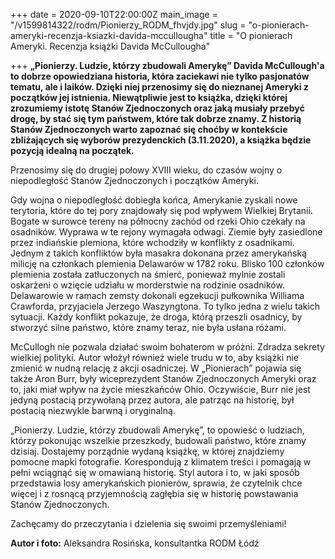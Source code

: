 +++
date = 2020-09-10T22:00:00Z
main_image = "/v1599814322/rodm/Pionierzy_RODM_fhvjdy.jpg"
slug = "o-pionierach-ameryki-recenzja-ksiazki-davida-mccullougha"
title = "O pionierach Ameryki. Recenzja książki Davida McCullougha"

+++
**„Pionierzy. Ludzie, którzy zbudowali Amerykę” Davida McCullough'a to dobrze opowiedziana historia, która zaciekawi nie tylko pasjonatów tematu, ale i laików. Dzięki niej przenosimy się do nieznanej Ameryki z początków jej istnienia. Niewątpliwie jest to książka, dzięki której zrozumiemy istotę Stanów Zjednoczonych oraz jaką musiały przebyć drogę, by stać się tym państwem, które tak dobrze znamy. Z historią Stanów Zjednoczonych warto zapoznać się choćby w kontekście zbliżających się wyborów prezydenckich (3.11.2020), a książka będzie pozycją idealną na początek.**

Przenosimy się do drugiej połowy XVIII wieku, do czasów wojny o niepodległość Stanów Zjednoczonych i początków Ameryki.

Gdy wojna o niepodległość dobiegła końca, Amerykanie zyskali nowe terytoria, które do tej pory znajdowały się pod wpływem Wielkiej Brytanii. Bogate w surowce tereny na północny zachód od rzeki Ohio czekały na osadników. Wyprawa w te rejony wymagała odwagi. Ziemie były zasiedlone przez indiańskie plemiona, które wchodziły w konflikty z osadnikami. Jednym z takich konfliktów była masakra dokonana przez amerykańską milicję na członkach plemienia Delawarów w 1782 roku. Blisko 100 członków plemienia została zatłuczonych na śmierć, ponieważ mylnie zostali oskarżeni o wzięcie udziału w morderstwie na rodzinie osadników. Delawarowie w ramach zemsty dokonali egzekucji pułkownika Williama Crawforda, przyjaciela Jerzego Waszyngtona. To tylko jedna z wielu takich sytuacji. Każdy konflikt pokazuje, że droga, którą przeszli osadnicy, by stworzyć silne państwo, które znamy teraz, nie była usłana różami.

McCullogh nie pozwala działać swoim bohaterom w próżni. Zdradza sekrety wielkiej polityki. Autor włożył również wiele trudu w to, aby książki nie zmienić w nudną relację z akcji osadniczej. W „Pionierach” pojawia się także Aron Burr, były wiceprezydent Stanów Zjednoczonych Ameryki oraz to, jaki miał wpływ na życie mieszkańców Ohio. Oczywiście, Burr nie jest jedyną postacią przywołaną przez autora, ale patrząc na historię, był postacią niezwykle barwną i oryginalną.

„Pionierzy. Ludzie, którzy zbudowali Amerykę”, to opowieść o ludziach, którzy pokonując wszelkie przeszkody, budowali państwo, które znamy dzisiaj. Dostajemy porządnie wydaną książkę, w której znajdziemy pomocne mapki fotografie. Korespondują z klimatem treści i pomagają w pełni wciągnąć się w omawianą historię. Styl autora i to, w jaki sposób przedstawia losy amerykańskich pionierów, sprawia, że czytelnik chce więcej i z rosnącą przyjemnością zagłębia się w historię powstawania Stanów Zjednoczonych.

Zachęcamy do przeczytania i dzielenia się swoimi przemyśleniami!

**Autor i foto:** Aleksandra Rosińska, konsultantka RODM Łódź